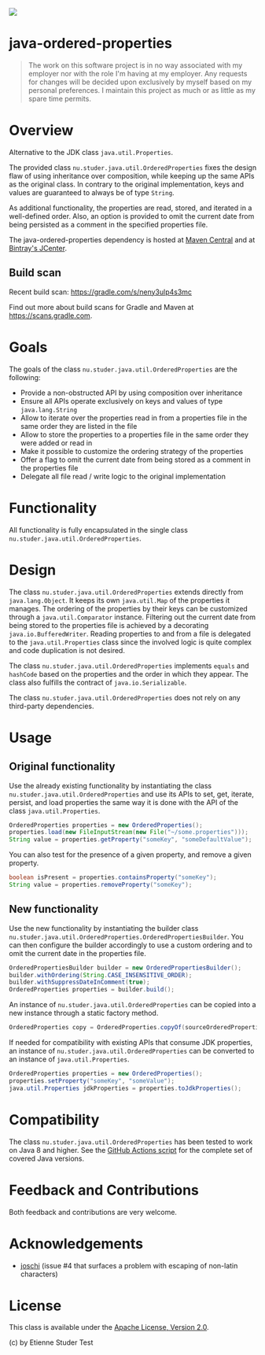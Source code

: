 <p align="left">
  <a href="https://github.com/etiennestuder/java-ordered-properties/actions?query=workflow%3A%22Build+Gradle+project%22"><img src="https://github.com/etiennestuder/java-ordered-properties/workflows/Build%20Gradle%20project/badge.svg"></a>
</p>

java-ordered-properties
=======================

> The work on this software project is in no way associated with my employer nor with the role I'm having at my employer. Any requests for changes will be decided upon exclusively by myself based on my personal preferences. I maintain this project as much or as little as my spare time permits.

# Overview

Alternative to the JDK class `java.util.Properties`.

The provided class `nu.studer.java.util.OrderedProperties` fixes the design flaw of using
inheritance over composition, while keeping up the same APIs as the original class. In contrary
to the original implementation, keys and values are guaranteed to always be of type `String`.

As additional functionality, the properties are read, stored, and iterated in a well-defined
order. Also, an option is provided to omit the current date from being persisted as a comment
in the specified properties file.

The java-ordered-properties dependency is hosted at [Maven Central](https://search.maven.org/search?q=a:java-ordered-properties) and at [Bintray's JCenter](https://bintray.com/etienne/java-utilities/java-ordered-properties).

## Build scan

Recent build scan: https://gradle.com/s/neny3ulp4s3mc

Find out more about build scans for Gradle and Maven at https://scans.gradle.com.

# Goals

The goals of the class `nu.studer.java.util.OrderedProperties` are the following:

 * Provide a non-obstructed API by using composition over inheritance
 * Ensure all APIs operate exclusively on keys and values of type `java.lang.String`
 * Allow to iterate over the properties read in from a properties file in the same order they are listed in the file
 * Allow to store the properties to a properties file in the same order they were added or read in
 * Make it possible to customize the ordering strategy of the properties
 * Offer a flag to omit the current date from being stored as a comment in the properties file
 * Delegate all file read / write logic to the original implementation

# Functionality

All functionality is fully encapsulated in the single class `nu.studer.java.util.OrderedProperties`.

# Design

The class `nu.studer.java.util.OrderedProperties` extends directly from `java.lang.Object`. It keeps its
own `java.util.Map` of the properties it manages. The ordering of the properties by their keys can be customized
through a `java.util.Comparator` instance. Filtering out the current date from being stored to the properties file
is achieved by a decorating `java.io.BufferedWriter`. Reading properties to and from a file is delegated to the
`java.util.Properties` class since the involved logic is quite complex and code duplication is not desired.

The class `nu.studer.java.util.OrderedProperties` implements `equals` and `hashCode` based on the properties
and the order in which they appear. The class also fulfills the contract of `java.io.Serializable`.

The class `nu.studer.java.util.OrderedProperties` does not rely on any third-party dependencies.

# Usage

## Original functionality

Use the already existing functionality by instantiating the class `nu.studer.java.util.OrderedProperties` and
use its APIs to set, get, iterate, persist, and load properties the same way it is done with the API of the
class `java.util.Properties`.

```java
OrderedProperties properties = new OrderedProperties();
properties.load(new FileInputStream(new File("~/some.properties")));
String value = properties.getProperty("someKey", "someDefaultValue");
```

You can also test for the presence of a given property, and remove a given property.

```java
boolean isPresent = properties.containsProperty("someKey");
String value = properties.removeProperty("someKey");
```

## New functionality

Use the new functionality by instantiating the builder class `nu.studer.java.util.OrderedProperties.OrderedPropertiesBuilder`. You
can then configure the builder accordingly to use a custom ordering and to omit the current date in the properties file.

```java
OrderedPropertiesBuilder builder = new OrderedPropertiesBuilder();
builder.withOrdering(String.CASE_INSENSITIVE_ORDER);
builder.withSuppressDateInComment(true);
OrderedProperties properties = builder.build();
```

An instance of `nu.studer.java.util.OrderedProperties` can be copied into a new instance through a static factory method.

```java
OrderedProperties copy = OrderedProperties.copyOf(sourceOrderedProperties);
```

If needed for compatibility with existing APIs that consume JDK properties, an instance of
`nu.studer.java.util.OrderedProperties` can be converted to an instance of `java.util.Properties`.

```java
OrderedProperties properties = new OrderedProperties();
properties.setProperty("someKey", "someValue");
java.util.Properties jdkProperties = properties.toJdkProperties();
```

# Compatibility

The class `nu.studer.java.util.OrderedProperties` has been tested to work on Java 8 and higher. See
the [GitHub Actions script](https://github.com/etiennestuder/java-ordered-properties/blob/master/.github/workflows/gradle-build.yml#L9)
for the complete set of covered Java versions.

# Feedback and Contributions

Both feedback and contributions are very welcome.

# Acknowledgements

+ [joschi](https://github.com/joschi) (issue #4 that surfaces a problem with escaping of non-latin characters)

# License

This class is available under the [Apache License, Version 2.0](http://www.apache.org/licenses/LICENSE-2.0.html).

(c) by Etienne Studer
Test

